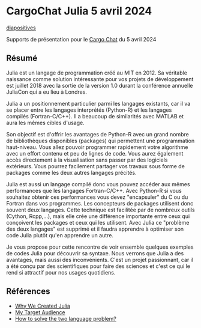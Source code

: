 # CargoChat Julia 5 avril 2024

[diapositives](https://pnavaro.github.io/CargoChat2024)

Supports de présentation pour le [Cargo Chat](https://cargo.resinfo.org/spip.php?article106) du 5 avril 2024

## Résumé

Julia est un langage de programmation créé au MIT en 2012. Sa
véritable naissance comme solution intéressante pour vos projets
de développement est juillet 2018 avec la sortie de la version 1.0
durant la conférence annuelle JuliaCon qui a eu lieu à Londres.

Julia a un positionnement particulier parmi les langages existants,
car il va se placer entre les langages interprétés (Python-R) et
les langages compilés (Fortran-C/C++). Il a beaucoup de similarités
avec MATLAB et aura les mêmes cibles d'usage.

Son objectif est d'offrir les avantages de Python-R avec un grand
nombre de bibliothèques disponibles (packages) qui permettent une
programmation haut-niveau. Vous allez pouvoir programmer rapidement
votre algorithme avec un effort contenu et peu de lignes de code.
Vous aurez également accès directement à la visualisation sans
passer par des logiciels extérieurs. Vous pourrez facilement partager
vos travaux sous forme de packages comme les deux autres langages
précités.

Julia est aussi un langage compilé donc vous pouvez accéder aux
mêmes performances que les langages Fortran-C/C++. Avec Python-R
si vous souhaitez obtenir ces performances vous devez "encapsuler"
du C ou du Fortran dans vos programmes. Les concepteurs de packages
utilisent donc souvent deux langages. Cette technique est facilitée
par de nombreux outils (Cython, Rcpp,...), mais elle crée une
différence importante entre ceux qui conçoivent les packages et
ceux qui les utilisent. Avec Julia ce "problème des deux langages"
est supprimé et il faudra apprendre à optimiser son code Julia
plutôt qu'en apprendre un autre.

Je vous propose pour cette rencontre de voir ensemble quelques
exemples de codes Julia pour découvrir sa syntaxe. Nous verrons que
Julia a des avantages, mais aussi des inconvénients. C'est un projet
passionnant, car il a été conçu par des scientifiques pour faire
des sciences et c'est ce qui le rend si attractif pour nos usages
quotidiens.

## Références

- [Why We Created Julia](https://julialang.org/blog/2012/02/why-we-created-julia/)
- [My Target Audience](https://scientificcoder.com/my-target-audience#heading-the-two-culture-problem)
- [How to solve the two language problem?](https://scientificcoder.com/how-to-solve-the-two-language-problem)
